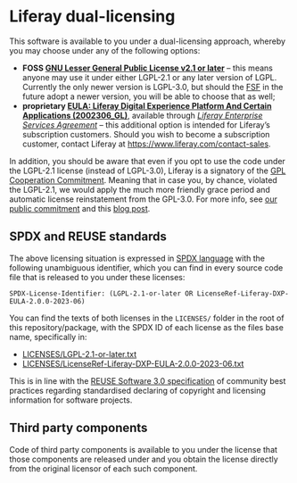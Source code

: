 # Liferay dual-licensing

This software is available to you under a dual-licensing approach, whereby you may choose under any of the following options:

- **FOSS [GNU Lesser General Public License v2.1 or later][lgpl-2.1-or-later]** – this means anyone may use it under either LGPL-2.1 or any later version of LGPL. Currently the only newer version is LGPL-3.0, but should the [FSF][fsf] in the future adopt a newer version, you will be able to choose that as well;
- **proprietary [EULA: Liferay Digital Experience Platform And Certain Applications (2002306_GL)][dxp_eula]**, available through _[Liferay Enterprise Services Agreement][esa]_ – this additional option is intended for Liferay’s subscription customers. Should you wish to become a subscription customer, contact Liferay at <https://www.liferay.com/contact-sales>.

In addition, you should be aware that even if you opt to use the code under the LGPL-2.1 license (instead of LGPL-3.0), Liferay is a signatory of the [GPL Cooperation Commitment][gplcc]. Meaning that in case you, by chance, violated the LGPL-2.1, we would apply the much more friendly grace period and automatic license reinstatement from the GPL-3.0. For more info, see [our public commitment][gplcc_liferay] and this [blog post][gplcc_blog].

## SPDX and REUSE standards

The above licensing situation is expressed in [SPDX language][spdx_id] with the following unambiguous identifier, which you can find in every source code file that is released to you under these licenses:

`SPDX-License-Identifier: (LGPL-2.1-or-later OR LicenseRef-Liferay-DXP-EULA-2.0.0-2023-06)`

You can find the texts of both licenses in the `LICENSES/` folder in the root of this repository/package, with the SPDX ID of each license as the files base name, specifically in:

- [LICENSES/LGPL-2.1-or-later.txt](LICENSES/LGPL-2.1-or-later.txt)
- [LICENSES/LicenseRef-Liferay-DXP-EULA-2.0.0-2023-06.txt](LicenseRef-Liferay-DXP-EULA-2.0.0-2023-06)

This is in line with the [REUSE Software 3.0 specification][reuse] of community best practices regarding standardised declaring of copyright and licensing information for software projects.

## Third party components

Code of third party components is available to you under the license that those components are released under and you obtain the license directly from the original licensor of each such component.

[spdx_id]: https://spdx.org/ids
[reuse]: https://reuse.software/spec/
[gplcc]: https://gplcc.github.io/gplcc/
[gplcc_liferay]: https://liferay.dev/gplv3-enforcement-statement
[lgpl-2.1-or-later]: https://spdx.org/licenses/LGPL-2.1-or-later.html
[gplcc_blog]: https://liferay.dev/blogs/-/blogs/liferay-joins-open-source-leaders-in-protecting-developers
[fsf]: https://fsf.org
[dxp_eula]: https://web.liferay.com/legal/doc/eula/dxp/2002306_GL
[esa]: https://www.liferay.com/legal
